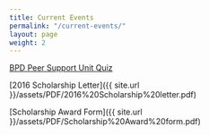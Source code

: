 ```yaml
---
title: Current Events
permalink: "/current-events/"
layout: page
weight: 2
---
```


[BPD Peer Support Unit Quiz](http://www.bostonpeersupportquiz.org/)

[2016 Scholarship Letter]({{ site.url }}/assets/PDF/2016%20Scholarship%20letter.pdf)

[Scholarship Award Form]({{ site.url }}/assets/PDF/Scholarship%20Award%20form.pdf)
